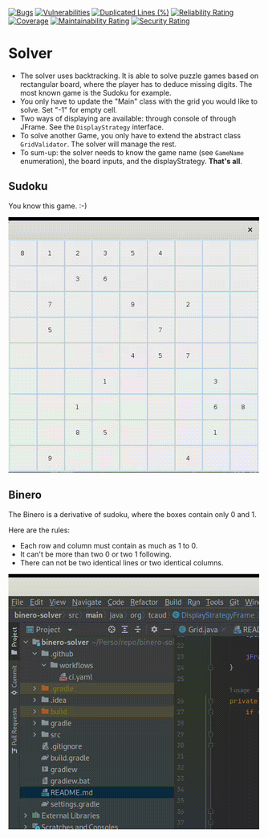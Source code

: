 [![Bugs](https://sonarcloud.io/api/project_badges/measure?project=ThomasCaud_numeric-puzzle-solver&metric=bugs)](https://sonarcloud.io/summary/new_code?id=ThomasCaud_numeric-puzzle-solver)
[![Vulnerabilities](https://sonarcloud.io/api/project_badges/measure?project=ThomasCaud_numeric-puzzle-solver&metric=vulnerabilities)](https://sonarcloud.io/summary/new_code?id=ThomasCaud_numeric-puzzle-solver)
[![Duplicated Lines (%)](https://sonarcloud.io/api/project_badges/measure?project=ThomasCaud_numeric-puzzle-solver&metric=duplicated_lines_density)](https://sonarcloud.io/summary/new_code?id=ThomasCaud_numeric-puzzle-solver)
[![Reliability Rating](https://sonarcloud.io/api/project_badges/measure?project=ThomasCaud_numeric-puzzle-solver&metric=reliability_rating)](https://sonarcloud.io/summary/new_code?id=ThomasCaud_numeric-puzzle-solver)
[![Coverage](https://sonarcloud.io/api/project_badges/measure?project=ThomasCaud_numeric-puzzle-solver&metric=coverage)](https://sonarcloud.io/summary/new_code?id=ThomasCaud_numeric-puzzle-solver)
[![Maintainability Rating](https://sonarcloud.io/api/project_badges/measure?project=ThomasCaud_numeric-puzzle-solver&metric=sqale_rating)](https://sonarcloud.io/summary/new_code?id=ThomasCaud_numeric-puzzle-solver)
[![Security Rating](https://sonarcloud.io/api/project_badges/measure?project=ThomasCaud_numeric-puzzle-solver&metric=security_rating)](https://sonarcloud.io/summary/new_code?id=ThomasCaud_numeric-puzzle-solver)

# Solver

- The solver uses backtracking. It is able to solve puzzle games based on rectangular board, where the player has to
  deduce missing digits. The most known game is the Sudoku for example.
- You only have to update the "Main" class with the grid you would like to solve. Set "-1" for empty cell.
- Two ways of displaying are available: through console of through JFrame. See the `DisplayStrategy` interface.
- To solve another Game, you only have to extend the abstract class `GridValidator`. The solver will manage the rest.
- To sum-up: the solver needs to know the game name (see `GameName` enumeration), the board inputs, and the
  displayStrategy. **That's all**.

## Sudoku

You know this game. :-)

![Demonstration](doc/sudoku.gif)

## Binero

The Binero is a derivative of sudoku, where the boxes contain only 0 and 1.

Here are the rules:

- Each row and column must contain as much as 1 to 0.
- It can't be more than two 0 or two 1 following.
- There can not be two identical lines or two identical columns.

![Demonstration](doc/binero.gif)
